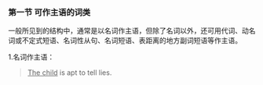 ### 第一节 可作主语的词类

一般所见到的结构中，通常是以名词作主语，但除了名词以外，还可用代词、动名词或不定式短语、名词性从句、名词短语、表距离的地方副词短语等作主语。 

1.名词作主语：

> <u>The child</u> is apt to tell lies.

